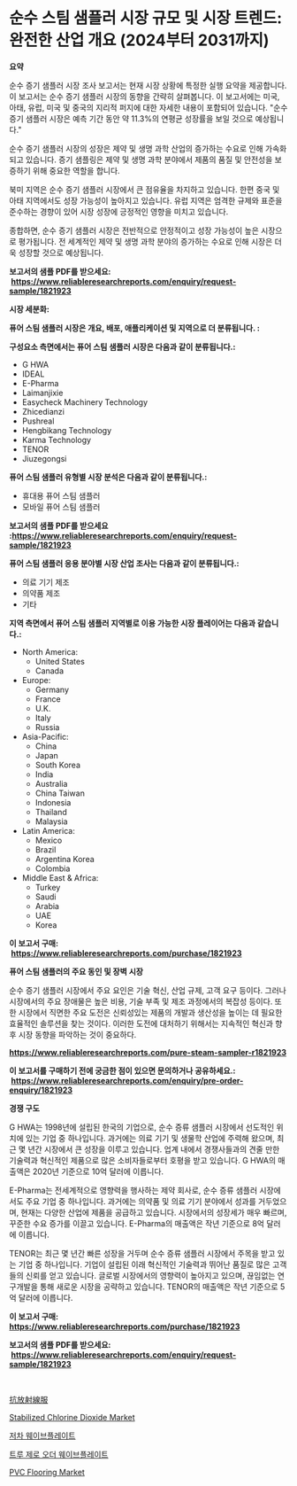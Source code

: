 <p><h1>순수 스팀 샘플러 시장 규모 및 시장 트렌드: 완전한 산업 개요 (2024부터 2031까지)</h1></p><p><strong>요약</strong></p>
<p><p>순수 증기 샘플러 시장 조사 보고서는 현재 시장 상황에 특정한 실행 요약을 제공합니다. 이 보고서는 순수 증기 샘플러 시장의 동향을 간략히 살펴봅니다. 이 보고서에는 미국, 아태, 유럽, 미국 및 중국의 지리적 퍼지에 대한 자세한 내용이 포함되어 있습니다. "순수 증기 샘플러 시장은 예측 기간 동안 약 11.3%의 연평균 성장률을 보일 것으로 예상됩니다."</p><p>순수 증기 샘플러 시장의 성장은 제약 및 생명 과학 산업의 증가하는 수요로 인해 가속화되고 있습니다. 증기 샘플링은 제약 및 생명 과학 분야에서 제품의 품질 및 안전성을 보증하기 위해 중요한 역할을 합니다.</p><p>북미 지역은 순수 증기 샘플러 시장에서 큰 점유율을 차지하고 있습니다. 한편 중국 및 아태 지역에서도 성장 가능성이 높아지고 있습니다. 유럽 지역은 엄격한 규제와 표준을 준수하는 경향이 있어 시장 성장에 긍정적인 영향을 미치고 있습니다.</p><p>종합하면, 순수 증기 샘플러 시장은 전반적으로 안정적이고 성장 가능성이 높은 시장으로 평가됩니다. 전 세계적인 제약 및 생명 과학 분야의 증가하는 수요로 인해 시장은 더욱 성장할 것으로 예상됩니다.</p></p>
<p><strong>보고서의 샘플 PDF를 받으세요: &nbsp;<a href="https://www.reliableresearchreports.com/enquiry/request-sample/1821923">https://www.reliableresearchreports.com/enquiry/request-sample/1821923</a></strong></p>
<p><strong>시장 세분화:</strong></p>
<p><strong> 퓨어 스팀 샘플러 시장은 개요, 배포, 애플리케이션 및 지역으로 더 분류됩니다. :</strong></p>
<p><strong>구성요소 측면에서는 퓨어 스팀 샘플러 시장은 다음과 같이 분류됩니다.:</strong></p>
<p><ul><li>G HWA</li><li>IDEAL</li><li>E-Pharma</li><li>Laimanjixie</li><li>Easycheck Machinery Technology</li><li>Zhicedianzi</li><li>Pushreal</li><li>Hengbikang Technology</li><li>Karma Technology</li><li>TENOR</li><li>Jiuzegongsi</li></ul></p>
<p><strong> 퓨어 스팀 샘플러 유형별 시장 분석은 다음과 같이 분류됩니다.:</strong></p>
<p><ul><li>휴대용 퓨어 스팀 샘플러</li><li>모바일 퓨어 스팀 샘플러</li></ul></p>
<p><strong>보고서의 샘플 PDF를 받으세요 :<a href="https://www.reliableresearchreports.com/enquiry/request-sample/1821923">https://www.reliableresearchreports.com/enquiry/request-sample/1821923</a></strong></p>
<p><strong> 퓨어 스팀 샘플러 응용 분야별 시장 산업 조사는 다음과 같이 분류됩니다.:</strong></p>
<p><ul><li>의료 기기 제조</li><li>의약품 제조</li><li>기타</li></ul></p>
<p><strong>지역 측면에서 퓨어 스팀 샘플러 지역별로 이용 가능한 시장 플레이어는 다음과 같습니다.:</strong></p>
<p><ul>
    <li>
        North America:
        <ul>
            <li>United States</li>
            <li>Canada</li>
        </ul>
    </li>
    <li>
        Europe:
        <ul>
            <li>Germany</li>
            <li>France</li>
            <li>U.K.</li>
            <li>Italy</li>
            <li>Russia</li>
        </ul>
    </li>
    <li>
        Asia-Pacific:
        <ul>
            <li>China</li>
            <li>Japan</li>
            <li>South Korea</li>
            <li>India</li>
            <li>Australia</li>
            <li>China Taiwan</li>
            <li>Indonesia</li>
            <li>Thailand</li>
            <li>Malaysia</li>
        </ul>
    </li>
    <li>
        Latin America:
        <ul>
            <li>Mexico</li>
            <li>Brazil</li>
            <li>Argentina Korea</li>
            <li>Colombia</li>
        </ul>
    </li>
    <li>
        Middle East & Africa:
        <ul>
            <li>Turkey</li>
            <li>Saudi</li>
            <li>Arabia</li>
            <li>UAE</li>
            <li>Korea</li>
        </ul>
    </li>
    </ul></p>
<p><strong>이 보고서 구매: &nbsp;<a href="https://www.reliableresearchreports.com/purchase/1821923">https://www.reliableresearchreports.com/purchase/1821923</a></strong></p>
<p><strong>퓨어 스팀 샘플러의 주요 동인 및 장벽 시장</strong></p>
<p><p>순수 증기 샘플러 시장에서 주요 요인은 기술 혁신, 산업 규제, 고객 요구 등이다. 그러나 시장에서의 주요 장애물은 높은 비용, 기술 부족 및 제조 과정에서의 복잡성 등이다. 또한 시장에서 직면한 주요 도전은 신뢰성있는 제품의 개발과 생산성을 높이는 데 필요한 효율적인 솔루션을 찾는 것이다. 이러한 도전에 대처하기 위해서는 지속적인 혁신과 향후 시장 동향을 파악하는 것이 중요하다.</p></p>
<p><strong><a href="https://www.reliableresearchreports.com/pure-steam-sampler-r1821923">https://www.reliableresearchreports.com/pure-steam-sampler-r1821923</a></strong></p>
<p><strong>이 보고서를 구매하기 전에 궁금한 점이 있으면 문의하거나 공유하세요.: &nbsp;<a href="https://www.reliableresearchreports.com/enquiry/pre-order-enquiry/1821923">https://www.reliableresearchreports.com/enquiry/pre-order-enquiry/1821923</a></strong></p>
<p><strong>경쟁 구도</strong></p>
<p><p>G HWA는 1998년에 설립된 한국의 기업으로, 순수 증류 샘플러 시장에서 선도적인 위치에 있는 기업 중 하나입니다. 과거에는 의료 기기 및 생물학 산업에 주력해 왔으며, 최근 몇 년간 시장에서 큰 성장을 이루고 있습니다. 업계 내에서 경쟁사들과의 견줄 만한 기술력과 혁신적인 제품으로 많은 소비자들로부터 호평을 받고 있습니다. G HWA의 매출액은 2020년 기준으로 10억 달러에 이릅니다.</p><p>E-Pharma는 전세계적으로 영향력을 행사하는 제약 회사로, 순수 증류 샘플러 시장에서도 주요 기업 중 하나입니다. 과거에는 의약품 및 의료 기기 분야에서 성과를 거두었으며, 현재는 다양한 산업에 제품을 공급하고 있습니다. 시장에서의 성장세가 매우 빠르며, 꾸준한 수요 증가를 이끌고 있습니다. E-Pharma의 매출액은 작년 기준으로 8억 달러에 이릅니다.</p><p>TENOR는 최근 몇 년간 빠른 성장을 거두며 순수 증류 샘플러 시장에서 주목을 받고 있는 기업 중 하나입니다. 기업이 설립된 이래 혁신적인 기술력과 뛰어난 품질로 많은 고객들의 신뢰를 얻고 있습니다. 글로벌 시장에서의 영향력이 높아지고 있으며, 끊임없는 연구개발을 통해 새로운 시장을 공략하고 있습니다. TENOR의 매출액은 작년 기준으로 5억 달러에 이릅니다.</p></p>
<p><strong>이 보고서 구매: &nbsp; <a href="https://www.reliableresearchreports.com/purchase/1821923">https://www.reliableresearchreports.com/purchase/1821923</a></strong></p>
<p><strong>보고서의 샘플 PDF를 받으세요: &nbsp;<a href="https://www.reliableresearchreports.com/enquiry/request-sample/1821923">https://www.reliableresearchreports.com/enquiry/request-sample/1821923</a></strong><strong></strong></p>
<p>&nbsp;</p>
<p><p><a href="https://github.com/joaejkdzgyljvo6/Market-Research-Report-List-1/blob/main/738526832889.md">抗放射線服</a></p><p><a href="https://issuu.com/reportprime-2/docs/stabilized-chlorine-dioxide-market-size-2030.pptx">Stabilized Chlorine Dioxide Market</a></p><p><a href="https://github.com/vsap75a286l/Market-Research-Report-List-1/blob/main/882914830088.md">저차 웨이브플레이트</a></p><p><a href="https://github.com/Maeennan456456/Market-Research-Report-List-1/blob/main/743073930089.md">트루 제로 오더 웨이브플레이트</a></p><p><a href="https://issuu.com/reportprime-2/docs/pvc-flooring-market-size-2030.pptx">PVC Flooring Market</a></p></p>